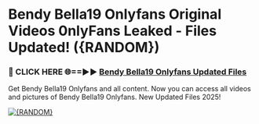 # Bendy Bella19 Onlyfans Original Videos 0nlyFans Leaked - Files Updated! ({RANDOM})

<h3>🔴 CLICK HERE 🌐==►► <a href="https://betterlinks.top/A2PfLJ" rel="nofollow">Bendy Bella19 Onlyfans Updated Files</a></h3>

Get Bendy Bella19 Onlyfans and all content. Now you can access all videos and pictures of Bendy Bella19 Onlyfans. New Updated Files 2025!

[![{RANDOM}](https://i.imgur.com/ppqm5kG.gif)](https://betterlinks.top/A2PfLJ)